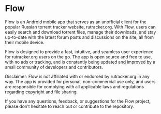 # Flow

Flow is an Android mobile app that serves as an unofficial client for the popular Russian torrent tracker website, rutracker.org. With Flow, users can easily search and download torrent files, manage their downloads, and stay up-to-date with the latest forum posts and discussions on the site, all from their mobile device.

Flow is designed to provide a fast, intuitive, and seamless user experience for rutracker.org users on the go. The app is open source and free to use, with no ads or tracking, and is constantly being updated and improved by a small community of developers and contributors.

Disclaimer: Flow is not affiliated with or endorsed by rutracker.org in any way. The app is provided for personal, non-commercial use only, and users are responsible for complying with all applicable laws and regulations regarding copyright and file sharing.

If you have any questions, feedback, or suggestions for the Flow project, please don't hesitate to reach out or contribute to the repository.
